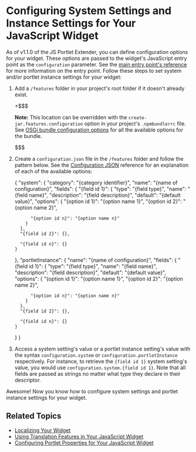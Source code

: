 # Configuring System Settings and Instance Settings for Your JavaScript Widget [](id=configuring-system-settings-and-instance-settings-for-your-js-portlet)

As of v1.1.0 of the JS Portlet Extender, you can define configuration options 
for your widget. These options are passed to the widget's JavaScript entry point 
as the `configuration` parameter. See the 
[main entry point's reference](/develop/reference/-/knowledge_base/7-1/understanding-the-js-portlet-extender-configuration#main-entry-point) 
for more information on the entry point. Follow these steps to set system and/or 
portlet instance settings for your widget:

1.  Add a `/features` folder in your project's root folder if it doesn't already 
    exist. 

    +$$$

    **Note:** This location can be overridden with the 
    `create-jar.features.configuration` option in your project's `.npmbundlerrc` 
    file. See 
    [OSGi bundle configuration options](/develop/reference/-/knowledge_base/7-1/configuring-liferay-npm-bundler#osgi-bundle-configuration-options) 
    for all the available options for the bundle.

    $$$

2.  Create a `configuration.json` file in the `/features` folder and follow the 
    pattern below. See the [Configuration JSON](/develop/reference/-/knowledge_base/7-1/configuration-json-available-options) 
    reference for an explanation of each of the available options:
    
    {
      "system": {
        "category": "{category identifier}",
        "name": "{name of configuration}",
        "fields": {
          "{field id 1}": {
            "type": "{field type}",
            "name": "{field name}",
            "description": "{field description}",
            "default": "{default value}",
            "options": {
              "{option id 1}": "{option name 1}",
              "{option id 2}": "{option name 2}",

              "{option id n}": "{option name n}"
            }
          },
          "{field id 2}": {},

          "{field id n}": {}
        }
      },
      "portletInstance": {
        "name": "{name of configuration}",
        "fields": {
          "{field id 1}": {
            "type": "{field type}",
            "name": "{field name}",
            "description": "{field description}",
            "default": "{default value}",
            "options": {
              "{option id 1}": "{option name 1}",
              "{option id 2}": "{option name 2}",

              "{option id n}": "{option name n}"
            }
          },
          "{field id 2}": {},

          "{field id n}": {}
        }
      }
    }

3.  Access a system setting's value or a portlet instance setting's value with 
    the syntax `configuration.system` or `configuration.portletInstance` 
    respectively. For instance, to retrieve the `{field id 1}` system setting's 
    value, you would use `configuration.system.{field id 1}`. Note that all 
    fields are passed as strings no matter what type they declare in their 
    descriptor.

Awesome! Now you know how to configure system settings and portlet instance 
settings for your widget. 

## Related Topics [](id=related-topics)

- [Localizing Your Widget](/develop/tutorials/-/knowledge_base/7-1/localizing-your-portlet)
- [Using Translation Features in Your JavaScript Widget](/develop/tutorials/-/knowledge_base/7-1/using-translation-features-in-your-javascript-portlet)
- [Configuring Portlet Properties for Your JavaScript Widget](/develop/tutorials/-/knowledge_base/7-1/configuring-portlet-properties-for-your-js-portlet)
